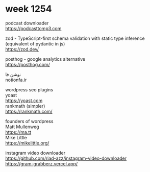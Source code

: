 # week 1254

podcast downloader  
https://podcasttomp3.com

zod - TypeScript-first schema validation with static type inference (equivalent of pydantic in js)  
https://zod.dev/

posthog - google analytics alternative  
https://posthog.com/

نوشن فا  
notionfa.ir

wordpress seo plugins  
yoast  
https://yoast.com  
rankmath (simpler)  
https://rankmath.com/  

founders of wordpress  
Matt Mullenweg  
https://ma.tt  
Mike Little  
https://mikelittle.org/

instagram video downloader  
https://github.com/riad-azz/instagram-video-downloader  
https://gram-grabberz.vercel.app/